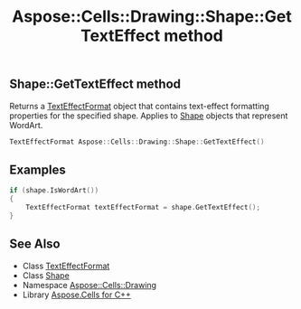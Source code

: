 ﻿---
title: Aspose::Cells::Drawing::Shape::GetTextEffect method
linktitle: GetTextEffect
second_title: Aspose.Cells for C++ API Reference
description: 'Aspose::Cells::Drawing::Shape::GetTextEffect method. Returns a TextEffectFormat object that contains text-effect formatting properties for the specified shape. Applies to Shape objects that represent WordArt in C++.'
type: docs
weight: 4800
url: /cpp/aspose.cells.drawing/shape/gettexteffect/
---
## Shape::GetTextEffect method


Returns a [TextEffectFormat](../../texteffectformat/) object that contains text-effect formatting properties for the specified shape. Applies to [Shape](../) objects that represent WordArt.

```cpp
TextEffectFormat Aspose::Cells::Drawing::Shape::GetTextEffect()
```


## Examples


```cpp
if (shape.IsWordArt())
{
    TextEffectFormat textEffectFormat = shape.GetTextEffect();
}
```

## See Also

* Class [TextEffectFormat](../../texteffectformat/)
* Class [Shape](../)
* Namespace [Aspose::Cells::Drawing](../../)
* Library [Aspose.Cells for C++](../../../)
